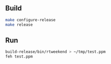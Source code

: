 ## Build

```sh
make configure-release
make release
```

## Run

```sh
build-release/bin/rtweekend > ~/tmp/test.ppm
feh test.ppm
```
